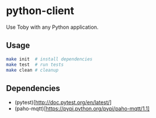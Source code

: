 # python-client
Use Toby with any Python application.

## Usage

```bash
make init  # install dependencies
make test  # run tests
make clean # cleanup
```

## Dependencies

 - (pytest)[http://doc.pytest.org/en/latest/]
 - (paho-mqtt)[https://pypi.python.org/pypi/paho-mqtt/1.1]
